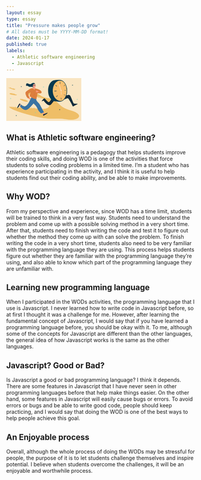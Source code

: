 ```yaml
---
layout: essay
type: essay
title: "Pressure makes people grow"
# All dates must be YYYY-MM-DD format!
date: 2024-01-17
published: true
labels:
  - Athletic software engineering
  - Javascript
---
```


<img width="200px" class="rounded float-start pe-4" src="../img/tp.png">

## What is Athletic software engineering?
Athletic software engineering is a pedagogy that helps students improve their coding skills, and doing WOD is one of the activities that force students to solve coding problems in a limited time. I’m a student who has experience participating in the activity, and I think it is useful to help students find out their coding ability, and be able to make improvements.

## Why WOD?
From my perspective and experience, since WOD has a time limit, students will be trained to think in a very fast way. Students need to understand the problem and come up with a possible solving method in a very short time. After that, students need to finish writing the code and test it to figure out whether the method they come up with can solve the problem. To finish writing the code in a very short time, students also need to be very familiar with the programming language they are using. This process helps students figure out whether they are familiar with the programming language they’re using, and also able to know which part of the programming language they are unfamiliar with.

## Learning new programming language
When I participated in the WODs activities, the programming language that I use is Javascript. I never learned how to write code in Javascript before, so at first I thought it was a challenge for me. However, after learning the fundamental concept of Javascript, I would say that if you have learned a programming language before, you should be okay with it. To me, although some of the concepts for Javascript are different than the other languages, the general idea of how Javascript works is the same as the other languages.

## Javascript? Good or Bad?
Is Javascript a good or bad programming language? I think it depends. There are some features in Javascript that I have never seen in other programming languages before that help make things easier. On the other hand, some features in Javascript will easily cause bugs or errors. To avoid errors or bugs and be able to write good code, people should keep practicing, and I would say that doing the WOD is one of the best ways to help people achieve this goal.

## An Enjoyable process
Overall, although the whole process of doing the WODs may be stressful for people, the purpose of it is to let students challenge themselves and inspire potential. I believe when students overcome the challenges, it will be an enjoyable and worthwhile process.
